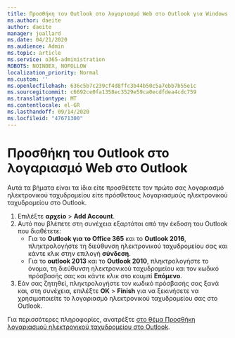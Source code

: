 ```yaml
---
title: Προσθήκη του Outlook στο λογαριασμό Web στο Outlook για Windows
ms.author: daeite
author: daeite
manager: joallard
ms.date: 04/21/2020
ms.audience: Admin
ms.topic: article
ms.service: o365-administration
ROBOTS: NOINDEX, NOFOLLOW
localization_priority: Normal
ms.custom: ''
ms.openlocfilehash: 636c5b7c239cf4d8ffc3b44b50c5a7ebb7b55e1c
ms.sourcegitcommit: c6692ce0fa1358ec3529e59ca0ecdfdea4cdc759
ms.translationtype: MT
ms.contentlocale: el-GR
ms.lasthandoff: 09/14/2020
ms.locfileid: "47671300"
---
```

# <a name="add-your-outlook-on-the-web-account-to-outlook"></a>Προσθήκη του Outlook στο λογαριασμό Web στο Outlook

Αυτά τα βήματα είναι τα ίδια είτε προσθέτετε τον πρώτο σας λογαριασμό ηλεκτρονικού ταχυδρομείου είτε πρόσθετους λογαριασμούς ηλεκτρονικού ταχυδρομείου στο Outlook.

1. Επιλέξτε **αρχείο**  >  **Add Account**.
1. Αυτό που βλέπετε στη συνέχεια εξαρτάται από την έκδοση του Outlook που διαθέτετε:
    - Για το **Outlook για το Office 365** και το **Outlook 2016**, πληκτρολογήστε τη διεύθυνση ηλεκτρονικού ταχυδρομείου σας και κάντε κλικ στην επιλογή **σύνδεση**.
    - Για το **outlook 2013** και το **Outlook 2010**, πληκτρολογήστε το όνομα, τη διεύθυνση ηλεκτρονικού ταχυδρομείου και τον κωδικό πρόσβασής σας και κάντε κλικ στο κουμπί **Επόμενο**.
1. Εάν σας ζητηθεί, πληκτρολογήστε τον κωδικό πρόσβασής σας ξανά και, στη συνέχεια, επιλέξτε **OK**  >  **Finish** για να ξεκινήσετε να χρησιμοποιείτε το λογαριασμό ηλεκτρονικού ταχυδρομείου σας στο Outlook.

Για περισσότερες πληροφορίες, ανατρέξτε [στο θέμα Προσθήκη λογαριασμού ηλεκτρονικού ταχυδρομείου στο Outlook](https://support.office.com/article/6e27792a-9267-4aa4-8bb6-c84ef146101b).